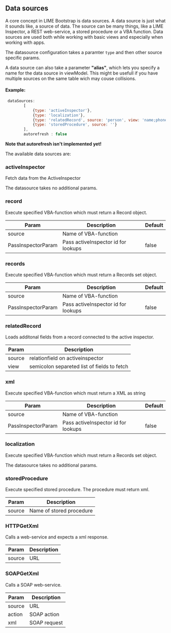 ## Data sources

A core concept in LIME Bootstrap is data sources. A data source is just what it sounds like, a source of data. The source can be many things, like a LIME Inspector, a REST web-service, a stored procedure or a VBA function. Data sources are used both while working with basic views and especially when working with apps.

The datasource configuration takes a paramter `type` and then other source specific params.

A data source can also take a parameter __"alias"__, which lets you specify a name for the data source in viewModel. This might be usefull if you have multiple sources on the same table wich may couse collisions.

#### Example:

```javascript
 dataSources:
        [
            {type: 'activeInspector'},
            {type: 'localization'},
            {type: 'relatedRecord', source: 'person', view: 'name;phone' , alias: 'contact'},
            {type: 'storedProcedure', source: ''}
        ],
        autorefresh : false
```

__Note that autorefresh isn't implemented yet!__

The available data sources are:

### __activeInspector__
Fetch data from the ActiveInspector

The datasource takes no additional params.


### __record__
Execute specified VBA-function which must return a Record object.

| Param              | Description                         | Default |
|--------------------|-------------------------------------|---------|
| source             | Name of VBA-function                |         |
| PassInspectorParam | Pass activeInspector id for lookups | false   |

### __records__
Execute specified VBA-function which must return a Records set object.

| Param              | Description                         | Default |
|--------------------|-------------------------------------|---------|
| source             | Name of VBA-function                |         |
| PassInspectorParam | Pass activeInspector id for lookups | false   |

### __relatedRecord__
Loads additonal fields from a record connected to the active inspector.

| Param  | Description                                 |
|--------|---------------------------------------------|
| source | relationfield on activeinspector            |
| view   | semicolon separeted list of fields to fetch |

### __xml__
Execute specified VBA-function which must return a XML as string

| Param              | Description                         | Default |
|--------------------|-------------------------------------|---------|
| source             | Name of VBA-function                |         |
| PassInspectorParam | Pass activeInspector id for lookups | false   |

### __localization__
Execute specified VBA-function which must return a Records set object.

The datasource takes no additional params.

### __storedProcedure__
Execute specified stored procedure. The procedure must return xml.

| Param  | Description              |
|--------|--------------------------|
| source | Name of stored procedure |

### __HTTPGetXml__
Calls a web-service and expects a xml response.

| Param  | Description |
|--------|-------------|
| source | URL         |

### __SOAPGetXml__
Calls a SOAP web-service.

| Param  | Description  |
|--------|--------------|
| source | URL          |
| action | SOAP action  |
| xml    | SOAP request |

